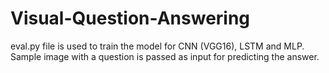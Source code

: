 # Visual-Question-Answering

eval.py file is used to train the model for CNN (VGG16), LSTM and MLP. 
Sample image with a question is passed as input for predicting the answer.
